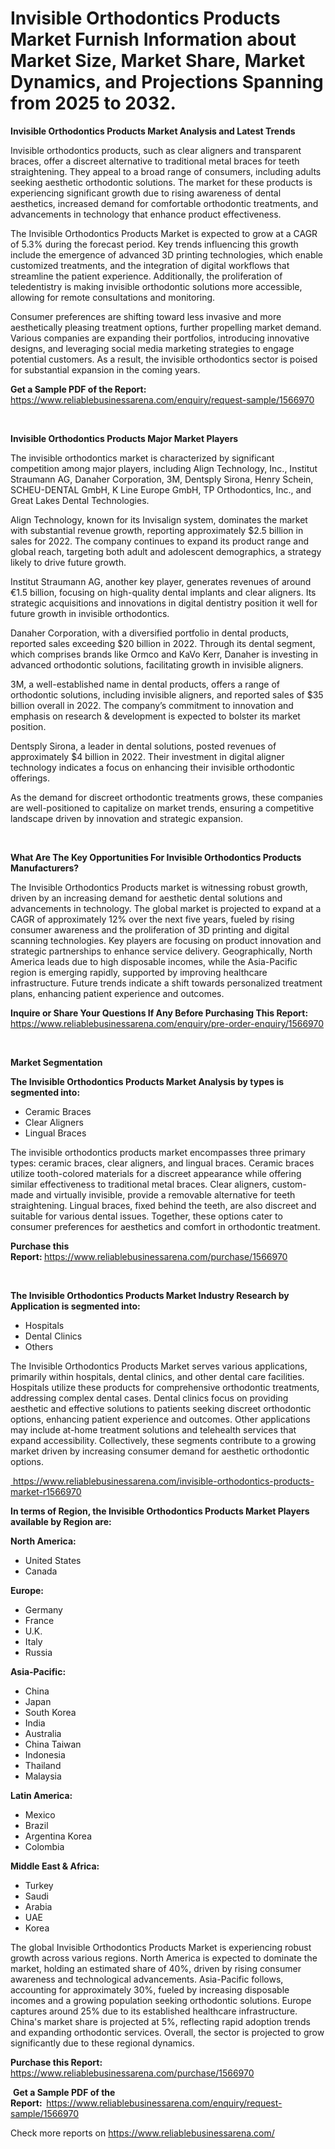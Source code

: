 <p><h1>Invisible Orthodontics Products Market Furnish Information about Market Size, Market Share, Market Dynamics, and Projections Spanning from 2025 to 2032.</h1></p><p><strong>Invisible Orthodontics Products Market Analysis and Latest Trends</strong></p>
<p><p>Invisible orthodontics products, such as clear aligners and transparent braces, offer a discreet alternative to traditional metal braces for teeth straightening. They appeal to a broad range of consumers, including adults seeking aesthetic orthodontic solutions. The market for these products is experiencing significant growth due to rising awareness of dental aesthetics, increased demand for comfortable orthodontic treatments, and advancements in technology that enhance product effectiveness.</p><p>The Invisible Orthodontics Products Market is expected to grow at a CAGR of 5.3% during the forecast period. Key trends influencing this growth include the emergence of advanced 3D printing technologies, which enable customized treatments, and the integration of digital workflows that streamline the patient experience. Additionally, the proliferation of teledentistry is making invisible orthodontic solutions more accessible, allowing for remote consultations and monitoring.</p><p>Consumer preferences are shifting toward less invasive and more aesthetically pleasing treatment options, further propelling market demand. Various companies are expanding their portfolios, introducing innovative designs, and leveraging social media marketing strategies to engage potential customers. As a result, the invisible orthodontics sector is poised for substantial expansion in the coming years.</p></p>
<p><strong>Get a Sample PDF of the Report:&nbsp;</strong> <a href="https://www.reliablebusinessarena.com/enquiry/request-sample/1566970?utm_campaign=3013&utm_medium=2&utm_source=Github&utm_content=ia&utm_term=22032025&utm_id=invisible-orthodontics-products">https://www.reliablebusinessarena.com/enquiry/request-sample/1566970</a></p>
<p>&nbsp;</p>
<p><strong>Invisible Orthodontics Products Major Market Players</strong></p>
<p><p>The invisible orthodontics market is characterized by significant competition among major players, including Align Technology, Inc., Institut Straumann AG, Danaher Corporation, 3M, Dentsply Sirona, Henry Schein, SCHEU-DENTAL GmbH, K Line Europe GmbH, TP Orthodontics, Inc., and Great Lakes Dental Technologies.</p><p>Align Technology, known for its Invisalign system, dominates the market with substantial revenue growth, reporting approximately $2.5 billion in sales for 2022. The company continues to expand its product range and global reach, targeting both adult and adolescent demographics, a strategy likely to drive future growth.</p><p>Institut Straumann AG, another key player, generates revenues of around €1.5 billion, focusing on high-quality dental implants and clear aligners. Its strategic acquisitions and innovations in digital dentistry position it well for future growth in invisible orthodontics.</p><p>Danaher Corporation, with a diversified portfolio in dental products, reported sales exceeding $20 billion in 2022. Through its dental segment, which comprises brands like Ormco and KaVo Kerr, Danaher is investing in advanced orthodontic solutions, facilitating growth in invisible aligners.</p><p>3M, a well-established name in dental products, offers a range of orthodontic solutions, including invisible aligners, and reported sales of $35 billion overall in 2022. The company’s commitment to innovation and emphasis on research & development is expected to bolster its market position.</p><p>Dentsply Sirona, a leader in dental solutions, posted revenues of approximately $4 billion in 2022. Their investment in digital aligner technology indicates a focus on enhancing their invisible orthodontic offerings.</p><p>As the demand for discreet orthodontic treatments grows, these companies are well-positioned to capitalize on market trends, ensuring a competitive landscape driven by innovation and strategic expansion.</p></p>
<p>&nbsp;</p>
<p><strong>What Are The Key Opportunities For Invisible Orthodontics Products Manufacturers?</strong></p>
<p><p>The Invisible Orthodontics Products market is witnessing robust growth, driven by an increasing demand for aesthetic dental solutions and advancements in technology. The global market is projected to expand at a CAGR of approximately 12% over the next five years, fueled by rising consumer awareness and the proliferation of 3D printing and digital scanning technologies. Key players are focusing on product innovation and strategic partnerships to enhance service delivery. Geographically, North America leads due to high disposable incomes, while the Asia-Pacific region is emerging rapidly, supported by improving healthcare infrastructure. Future trends indicate a shift towards personalized treatment plans, enhancing patient experience and outcomes.</p></p>
<p><strong>Inquire or Share Your Questions If Any Before Purchasing This Report:</strong> <a href="https://www.reliablebusinessarena.com/enquiry/pre-order-enquiry/1566970?utm_campaign=3013&utm_medium=2&utm_source=Github&utm_content=ia&utm_term=22032025&utm_id=invisible-orthodontics-products">https://www.reliablebusinessarena.com/enquiry/pre-order-enquiry/1566970</a></p>
<p>&nbsp;</p>
<p><strong>Market Segmentation</strong></p>
<p><strong>The Invisible Orthodontics Products Market Analysis by types is segmented into:</strong></p>
<p><ul><li>Ceramic Braces</li><li>Clear Aligners</li><li>Lingual Braces</li></ul></p>
<p><p>The invisible orthodontics products market encompasses three primary types: ceramic braces, clear aligners, and lingual braces. Ceramic braces utilize tooth-colored materials for a discreet appearance while offering similar effectiveness to traditional metal braces. Clear aligners, custom-made and virtually invisible, provide a removable alternative for teeth straightening. Lingual braces, fixed behind the teeth, are also discreet and suitable for various dental issues. Together, these options cater to consumer preferences for aesthetics and comfort in orthodontic treatment.</p></p>
<p><strong>Purchase this Report:&nbsp;</strong><a href="https://www.reliablebusinessarena.com/purchase/1566970?utm_campaign=3013&utm_medium=2&utm_source=Github&utm_content=ia&utm_term=22032025&utm_id=invisible-orthodontics-products">https://www.reliablebusinessarena.com/purchase/1566970</a></p>
<p>&nbsp;</p>
<p><strong>The Invisible Orthodontics Products Market Industry Research by Application is segmented into:</strong></p>
<p><ul><li>Hospitals</li><li>Dental Clinics</li><li>Others</li></ul></p>
<p><p>The Invisible Orthodontics Products Market serves various applications, primarily within hospitals, dental clinics, and other dental care facilities. Hospitals utilize these products for comprehensive orthodontic treatments, addressing complex dental cases. Dental clinics focus on providing aesthetic and effective solutions to patients seeking discreet orthodontic options, enhancing patient experience and outcomes. Other applications may include at-home treatment solutions and telehealth services that expand accessibility. Collectively, these segments contribute to a growing market driven by increasing consumer demand for aesthetic orthodontic options.</p></p>
<p><a href="https://www.reliablebusinessarena.com/invisible-orthodontics-products-market-r1566970?utm_campaign=3013&utm_medium=2&utm_source=Github&utm_content=ia&utm_term=22032025&utm_id=invisible-orthodontics-products">&nbsp;https://www.reliablebusinessarena.com/invisible-orthodontics-products-market-r1566970</a></p>
<p><strong>In terms of Region, the Invisible Orthodontics Products Market Players available by Region are:</strong></p>
<p>
    <p> <strong> North America: </strong>
        <ul>
            <li>United States</li>
            <li>Canada</li>
        </ul>
        </p> 
    <p> <strong> Europe: </strong>
        <ul>
            <li>Germany</li>
            <li>France</li>
            <li>U.K.</li>
            <li>Italy</li>
            <li>Russia</li>
        </ul>
        </p> 
    <p> <strong> Asia-Pacific: </strong>
        <ul>
            <li>China</li>
            <li>Japan</li>
            <li>South Korea</li>
            <li>India</li>
            <li>Australia</li>
            <li>China Taiwan</li>
            <li>Indonesia</li>
            <li>Thailand</li>
            <li>Malaysia</li>
        </ul>
        </p> 
    <p> <strong> Latin America: </strong>
        <ul>
            <li>Mexico</li>
            <li>Brazil</li>
            <li>Argentina Korea</li>
            <li>Colombia</li>
        </ul>
        </p> 
    <p> <strong> Middle East & Africa: </strong>
        <ul>
            <li>Turkey</li>
            <li>Saudi</li>
            <li>Arabia</li>
            <li>UAE</li>
            <li>Korea</li>
        </ul>
    </p>
    </p>
<p><p>The global Invisible Orthodontics Products Market is experiencing robust growth across various regions. North America is expected to dominate the market, holding an estimated share of 40%, driven by rising consumer awareness and technological advancements. Asia-Pacific follows, accounting for approximately 30%, fueled by increasing disposable incomes and a growing population seeking orthodontic solutions. Europe captures around 25% due to its established healthcare infrastructure. China's market share is projected at 5%, reflecting rapid adoption trends and expanding orthodontic services. Overall, the sector is projected to grow significantly due to these regional dynamics.</p></p>
<p><strong>Purchase this Report: </strong><a href="https://www.reliablebusinessarena.com/purchase/1566970?utm_campaign=3013&utm_medium=2&utm_source=Github&utm_content=ia&utm_term=22032025&utm_id=invisible-orthodontics-products">https://www.reliablebusinessarena.com/purchase/1566970</a></p>
<p>&nbsp;<strong>Get a Sample PDF of the Report:&nbsp;&nbsp;</strong><a href="https://www.reliablebusinessarena.com/enquiry/request-sample/1566970?utm_campaign=3013&utm_medium=2&utm_source=Github&utm_content=ia&utm_term=22032025&utm_id=invisible-orthodontics-products">https://www.reliablebusinessarena.com/enquiry/request-sample/1566970</a></p>
<p><strong></strong></p>
<p>Check more reports on <a href="https://www.reliablebusinessarena.com/?utm_campaign=3013&utm_medium=2&utm_source=Github&utm_content=ia&utm_term=22032025&utm_id=invisible-orthodontics-products">https://www.reliablebusinessarena.com/</a></p>